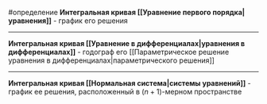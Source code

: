 #определение 
**Интегральная кривая [[Уравнение первого порядка|уравнения]]** - график его решения

---

**Интегральная кривая [[Уравнение в дифференциалах|уравнения в дифференциалах]]** - годограф его [[Параметрическое решение уравнения в дифференциалах|параметрического решения]]

---

**Интегральная кривая [[Нормальная система|системы уравнений]]** - график ее решения, расположенный в $(n + 1)$-мерном пространстве